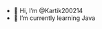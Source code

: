 - 👋 Hi, I’m @Kartik200214
- 🌱 I’m currently learning Java


<!---
Kartik200214/Kartik200214 is a ✨ special ✨ repository because its `README.md` (this file) appears on your GitHub profile.
You can click the Preview link to take a look at your changes.
--->
